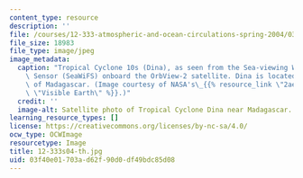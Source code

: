 ```yaml
---
content_type: resource
description: ''
file: /courses/12-333-atmospheric-and-ocean-circulations-spring-2004/03f40e01703ad62f90d0df49bdc85d08_12-333s04-th.jpg
file_size: 18983
file_type: image/jpeg
image_metadata:
  caption: "Tropical Cyclone 10s (Dina), as seen from the Sea-viewing Wide-Field-of-View\
    \ Sensor (SeaWiFS) onboard the OrbView-2 satellite. Dina is located to the southeast\
    \ of Madagascar. (Image courtesy of NASA's\_{{% resource_link \"2ae400aa-7eb9-4fc2-b9d5-6da98d4ffdb0\"\
    \ \"Visible Earth\" %}}.)"
  credit: ''
  image-alt: Satellite photo of Tropical Cyclone Dina near Madagascar.
learning_resource_types: []
license: https://creativecommons.org/licenses/by-nc-sa/4.0/
ocw_type: OCWImage
resourcetype: Image
title: 12-333s04-th.jpg
uid: 03f40e01-703a-d62f-90d0-df49bdc85d08
---
```

